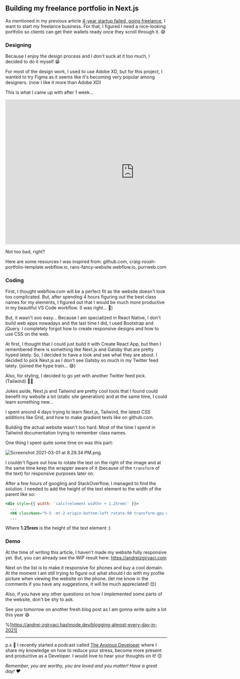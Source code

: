 ## Building my freelance portfolio in Next.js

As mentioned in my previous article [4-year startup failed, going freelance](https://andrei-zgirvaci.hashnode.dev/4-year-startup-failed-going-freelance), I want to start my freelance business. For that, I figured I need a nice-looking portfolio so clients can get their wallets ready once they scroll through it. 😅

### Designing

Because I enjoy the design process and I *don't* suck at it too much, I decided to do it myself 😁

For most of the design work, I used to use Adobe XD, but for this project, I wanted to try Figma as it seems like it's becoming very popular among designers. (now I like it more than Adobe XD)

This is what I came up with after 1 week...

<iframe style="border: 1px solid rgba(0, 0, 0, 0.1);" width="800" height="450" src="https://www.figma.com/embed?embed_host=share&url=https%3A%2F%2Fwww.figma.com%2Ffile%2FgllcMcB8ZFtdrTTdR1SriO%2FPortfolio%3Fnode-id%3D1%253A3" allowfullscreen></iframe>

Not too bad, right?

Here are some resources I was inspired from:
github.com, craig-roush-portfolio-template.webflow.io, rans-fancy-website.webflow.io, purrweb.com

### Coding

First, I thought webflow.com will be a perfect fit as the website doesn't look too complicated. But, after spending 4 hours figuring out the best class names for my elements, I figured out that I would be much more productive in my beautiful VS Code workflow. (I was right... 🤫)

But, it wasn't soo easy... Because I am specialized in React Native, I don't build web apps nowadays and the last time I did, I used Bootstrap and jQuery. I completely forgot how to create responsive designs and how to use CSS on the web.

At first, I thought that I could just build it with Create React App, but then I remembered there is something like Next.js and Gatsby that are pretty hyped lately. So, I decided to have a look and see what they are about. I decided to pick Next.js as I don't see Gatsby so much in my Twitter feed lately. (joined the hype train... 😅) 

Also, for styling, I decided to go yet with another Twitter feed pick. (Tailwind) 🤷‍♂️

Jokes aside, Next.js and Tailwind are pretty cool tools that I found could benefit my website a lot (static site generation) and at the same time, I could learn something new...

I spent around 4 days trying to learn Next.js, Tailwind, the latest CSS additions like Grid, and how to make gradient texts like on github.com.

Building the actual website wasn't too hard. Most of the time I spend in Tailwind documentation trying to remember class names.

One thing I spent quite some time on was this part:

![Screenshot 2021-03-01 at 8.29.34 PM.png](https://cdn.hashnode.com/res/hashnode/image/upload/v1614601780201/jislCxqsT.png)

I couldn't figure out how to rotate the text on the right of the image and at the same time keep the wrapper aware of it (because of the `transform` of the text) for responsive purposes later on.

After a few hours of googling and StackOverflow, I managed to find the solution. I needed to add the height of the text element to the width of the parent like so:

```jsx
<div style={{ width: 'calc(<element width> + 1.25rem)' }}>
  ...
  <h6 className="h-5 -mt-2 origin-bottom-left rotate-90 transform-gpu whitespace-nowrap ...">...</h6>
  ...
```

Where **1.25rem** is the height of the text element :)

### Demo

At the time of writing this article, I haven't made my website fully responsive yet. But, you can already see the WIP result here: https://andreizgirvaci.com

Next on the list is to make it responsive for phones and buy a cool domain. At the moment I am still trying to figure out what should I do with my profile picture when viewing the website on the phone. (let me know in the comments if you have any suggestions, it will be much appreciated! 😊)

Also, if you have any other questions on how I implemented some parts of the website, don't be shy to ask.

See you tomorrow on another fresh blog post as I am gonna write quite a lot this year 😅

%[https://andrei-zgirvaci.hashnode.dev/blogging-almost-every-day-in-2021]

---

p.s 🤫 I recently started a podcast called [The Anxious Developer](https://apple.co/39yOnvz) where I share my knowledge on how to reduce your stress, become more present and productive as a Developer. I would love to hear your thoughts on it! 😊

*Remember, you are worthy, you are loved and you matter! Have a great day! ❤️*